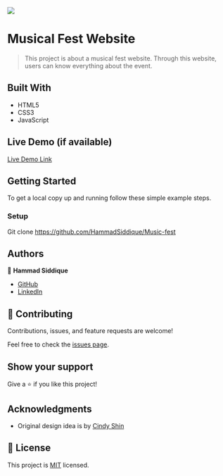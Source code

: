 ![](https://img.shields.io/badge/Microverse-blueviolet)

# Musical Fest Website

> This project is about a musical fest website. Through this website, users can know everything about the event.


## Built With

- HTML5
- CSS3
- JavaScript

## Live Demo (if available)

[Live Demo Link](https://livedemo.com)


## Getting Started

To get a local copy up and running follow these simple example steps.

### Setup

Git clone https://github.com/HammadSiddique/Music-fest

## Authors

👤 **Hammad Siddique**

- [GitHub](https://github.com/HammadSiddique)
- [LinkedIn](https://www.linkedin.com/in/hammad-siddique-6a5469231/)


## 🤝 Contributing

Contributions, issues, and feature requests are welcome!

Feel free to check the [issues page](../../issues/).

## Show your support

Give a ⭐️ if you like this project!

## Acknowledgments

- Original design idea is by [Cindy Shin](https://www.behance.net/adagio07)

## 📝 License

This project is [MIT](./MIT.md) licensed.
